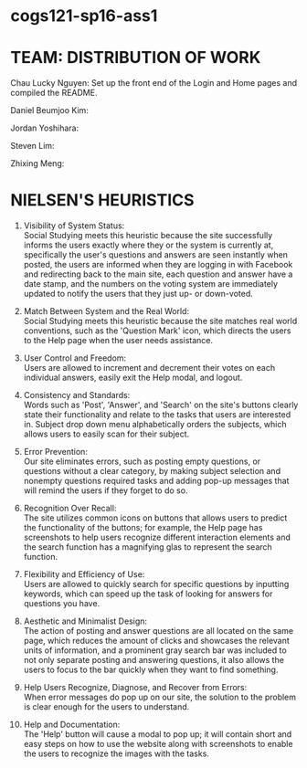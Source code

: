 # cogs121-sp16-ass1

TEAM: DISTRIBUTION OF WORK
==========================
Chau Lucky Nguyen: Set up the front end of the Login and Home pages and compiled the README.  

Daniel Beumjoo Kim:


Jordan Yoshihara:


Steven Lim:


Zhixing Meng:


NIELSEN'S HEURISTICS 
====================

1. Visibility of System Status:   
Social Studying meets this heuristic because the site successfully informs the users exactly where they or the system is currently at, specifically the user's questions and answers are seen instantly when posted, the users are informed when they are logging in with Facebook and redirecting back to the main site, each question and answer have a date stamp, and the numbers on the voting system are immediately updated to notify the users that they just up- or down-voted.

2. Match Between System and the Real World:  
Social Studying meets this heuristic because the site matches real world conventions, such as the 'Question Mark' icon, which directs the users to the Help page when the user needs assistance. 

3. User Control and Freedom:  
Users are allowed to increment and decrement their votes on each individual answers, easily exit the Help modal, and logout. 

4. Consistency and Standards:  
Words such as 'Post', 'Answer', and 'Search' on the site's buttons clearly state their functionality and relate to the tasks that users are interested in. Subject drop down menu alphabetically orders the subjects, which allows users to easily scan for their subject.

5. Error Prevention:  
Our site eliminates errors, such as posting empty questions, or questions without a clear category, by making subject selection and nonempty questions required tasks and adding pop-up messages that will remind the users if they forget to do so. 

6. Recognition Over Recall:  
The site utilizes common icons on buttons that allows users to predict the functionality of the buttons; for example, the Help page has screenshots to help users recognize different interaction elements and the search function has a magnifying glas to represent the search function. 

7. Flexibility and Efficiency of Use:  
Users are allowed to quickly search for specific questions by inputting keywords, which can speed up the task of looking for answers for questions you have. 

8. Aesthetic and Minimalist Design:   
The action of posting and answer questions are all located on the same page, which reduces the amount of clicks and showcases the relevant units of information, and a prominent gray search bar was included to not only separate posting and answering questions, it also allows the users to focus to the bar quickly when they want to find something. 

9. Help Users Recognize, Diagnose, and Recover from Errors:  
When error messages do pop up on our site, the solution to the problem is clear enough for the users to understand. 

10. Help and Documentation:   
The 'Help' button will cause a modal to pop up; it will contain short and easy steps on how to use the website along with screenshots to enable the users to recognize the images with the tasks. 
